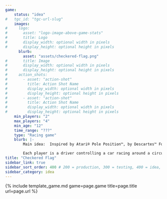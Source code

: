 ```yaml
---
game:
    status: "idea"
#   tgc_id: "tgc-url-slug"
    images:
#     logo:
#       asset: "logo-image-above-game-stats"
#       title: Logo
#       display_width: optional width in pixels
#       display_height: optional height in pixels
      blurb:
        asset: "assets/checkered-flag.png"
#       title: Image
#       display_width: optional width in pixels
#       display_height: optional height in pixels
#     action_shots:
#       - asset: "action-shot"
#         title: Action Shot Name
#         display_width: optional width in pixels
#         display_height: optional height in pixels
#       - asset: "action-shot"
#         title: Action Shot Name
#         display_width: optional width in pixels
#         display_height: optional height in pixels
    min_players: "2"
    max_players: "4"
    min_age: "12"
    time_range: "???"
    type: "Racing game"
    blurb: |-
        Main idea:  Inspired by Atari® Pole Position™, by Descartes™ Formula De™,  and by Wizards of the Coast® Robo Rally®.

        Each player is a driver controlling a car racing around a circuit track.  Each turn, players decide how their car is going to move that turn, playing between 1 and 4 cards in a specific order to direct their car down the track.
title: "Checkered Flag"
sidebar_link: true
sidebar_sort_order: 400 # 200 = production, 300 = testing, 400 = idea, 500 = shelved
sidebar_category: idea
---
```

{% include template_game.md game=page.game title=page.title url=page.url %}
